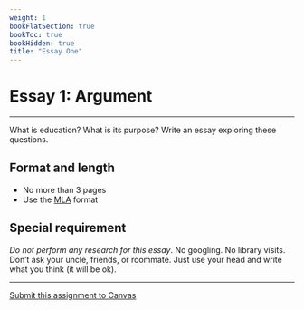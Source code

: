 ```yaml
---
weight: 1
bookFlatSection: true
bookToc: true
bookHidden: true
title: "Essay One"
---
```


# Essay 1: Argument

---

What is education? What is its purpose? Write an essay exploring these questions.

## Format and length

- No more than 3 pages
- Use the [MLA](/resources/open-handbook/chapter-11-mla/) format

## Special requirement

*Do not perform any research for this essay*. No googling. No library visits. Don’t ask your uncle, friends, or roommate. Just use your head and write what you think (it will be ok).

---

<i class="fa fa-cloud-upload-alt"></i> [Submit this assignment to Canvas](https://canvas.dartmouth.edu)

